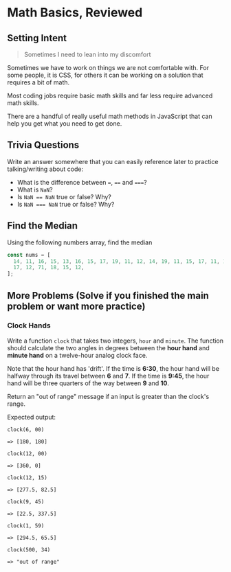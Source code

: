 # Math Basics, Reviewed

## Setting Intent

> Sometimes I need to lean into my discomfort

Sometimes we have to work on things we are not comfortable with. For some people, it is CSS, for others it can be working on a solution that requires a bit of math.

Most coding jobs require basic math skills and far less require advanced math skills.

There are a handful of really useful math methods in JavaScript that can help you get what you need to get done.

## Trivia Questions

Write an answer somewhere that you can easily reference later to practice talking/writing about code:

- What is the difference between `=`, `==` and `===`?
- What is `NaN`?
- Is `NaN == NaN` true or false? Why?
- Is `NaN === NaN` true or false? Why?

## Find the Median

Using the following numbers array, find the median

```js
const nums = [
  14, 11, 16, 15, 13, 16, 15, 17, 19, 11, 12, 14, 19, 11, 15, 17, 11, 18, 12,
  17, 12, 71, 18, 15, 12,
];
```

## More Problems (Solve if you finished the main problem or want more practice)

### Clock Hands

Write a function `clock` that takes two integers, `hour` and `minute`. The function should calculate the two angles in degrees between the **hour hand** and **minute hand** on a twelve-hour analog clock face.

Note that the hour hand has 'drift'. If the time is **6:30**, the hour hand will be halfway through its travel between **6** and **7**. If the time is **9:45**, the hour hand will be three quarters of the way between **9** and **10**.

Return an "out of range" message if an input is greater than the clock's range.

Expected output:

```
clock(6, 00)

=> [180, 180]
```

```
clock(12, 00)

=> [360, 0]
```

```
clock(12, 15)

=> [277.5, 82.5]
```

```
clock(9, 45)

=> [22.5, 337.5]
```

```
clock(1, 59)

=> [294.5, 65.5]
```

```
clock(500, 34)

=> "out of range"
```
